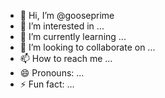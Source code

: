 - 👋 Hi, I’m @gooseprime
- 👀 I’m interested in ...
- 🌱 I’m currently learning ...
- 💞️ I’m looking to collaborate on ...
- 📫 How to reach me ...
- 😄 Pronouns: ...
- ⚡ Fun fact: ...

<!---
gooseprime/gooseprime is a ✨ special ✨ repository because its `README.md` (this file) appears on your GitHub profile.
You can click the Preview link to take a look at your changes.
--->
